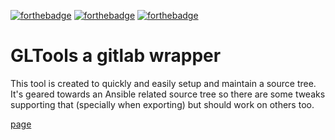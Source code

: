 [![forthebadge](https://forthebadge.com/images/badges/made-with-crayons.svg)](https://forthebadge.com)
[![forthebadge](https://forthebadge.com/images/badges/contains-technical-debt.svg)](https://forthebadge.com)
[![forthebadge](https://forthebadge.com/images/badges/designed-in-etch-a-sketch.svg)](https://forthebadge.com)

# GLTools a gitlab wrapper

This tool is created to quickly and easily setup and maintain a
source tree. It's geared towards an Ansible related source tree so
there are some tweaks supporting that (specially when exporting) but
should work on others too.

[page](https://jvzantvoort.github.io/gltools/)
